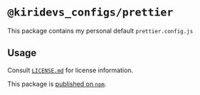 # `@kiridevs_configs/prettier`

This package contains my personal default `prettier.config.js`

## Usage

Consult [`LICENSE.md`](./LICENSE.md) for license information.

This package is [published on `npm`](https://npmjs.com/package/@kiridevs_configs/prettier).
